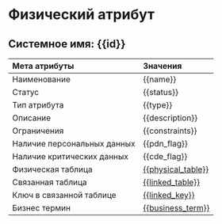 # Физический атрибут
## Системное имя: {{id}}

Мета атрибуты | Значения
:------------  | :------------
Наименование | {{name}}
Статус | {{status}}
Тип атрибута | {{type}}
Описание | {{description}}
Ограничения | {{constraints}}
Наличие персональных данных | {{pdn_flag}}
Наличие критических данных | {{cde_flag}}
Физическая таблица | [{{physical_table}}]({{pht_link}})
Связанная таблица | [{{linked_table}}]({{lt_link}})
Ключ в связанной таблице | [{{linked_key}}]({{lk_link}})
Бизнес термин | [{{business_term}}]({{bt_link}})

